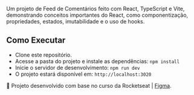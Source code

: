 Um projeto de Feed de Comentários feito com React, TypeScript e Vite, demonstrando conceitos importantes do React, como componentização, propriedades, estados, imutabilidade e o uso de hooks.
## Como Executar

- Clone este repositório.
- Acesse a pasta do projeto e instale as dependências: `npm install`
- Inicie o servidor de desenvolvimento: `npm run dev`
- O projeto estará disponível em: `http://localhost:3020`

🌹 Projeto desenvolvido com base no curso da Rocketseat | [Figma](https://www.figma.com/community/file/1113573231685349036/Ignite-Feed).

